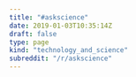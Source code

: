 ```yaml
---
title: "#askscience"
date: 2019-01-03T10:35:14Z
draft: false
type: page
kind: "technology_and_science"
subreddit: "/r/askscience"
---
```

